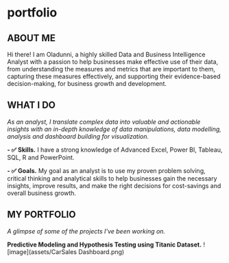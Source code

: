 # portfolio
<!--Section 1: Introduce your self-->
## ABOUT ME

Hi there! I am Oladunni, a highly skilled Data and Business Intelligence Analyst with a passion to help businesses make effective use of their data, from understanding the measures and metrics that are important to them, capturing these measures effectively, and supporting their evidence-based decision-making, for business growth and development.   


<!--Mention your top/relevant skills here - core and soft skills-->
## WHAT I DO

*As an analyst, I translate complex data into valuable and actionable insights with an in-depth knowledge of data manipulations, data modelling, analysis and dashboard building for visualization.*

**- ✅ Skills.**
I have a strong knowledge of Advanced Excel, Power BI, Tableau, SQL, R and PowerPoint. 

**- ✅ Goals.**
My goal as an analyst is to use my proven problem solving, critical thinking and analytical skills to help businesses gain the necessary insights, improve results, and make the right decisions for cost-savings and overall business growth.

<!--Section 2: List 3-4 key projects-->
## MY PORTFOLIO 

*A glimpse of some of the projects I've been working on.*

**Predictive Modeling and Hypothesis Testing using Titanic Dataset.**
![image](assets/CarSales Dashboard.png)
